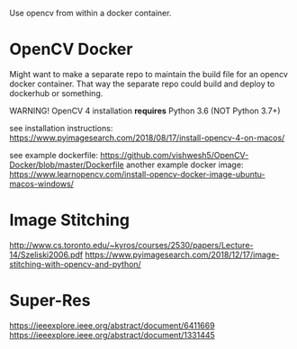 Use opencv from within a docker container.

# OpenCV Docker
Might want to make a separate repo to maintain the build file for an opencv docker container. That way the separate repo could build and deploy to dockerhub or something.

WARNING! OpenCV 4 installation **requires** Python 3.6 (NOT Python 3.7+)

see installation instructions: https://www.pyimagesearch.com/2018/08/17/install-opencv-4-on-macos/

see example dockerfile: https://github.com/vishwesh5/OpenCV-Docker/blob/master/Dockerfile
another example docker image: https://www.learnopencv.com/install-opencv-docker-image-ubuntu-macos-windows/

# Image Stitching
http://www.cs.toronto.edu/~kyros/courses/2530/papers/Lecture-14/Szeliski2006.pdf
https://www.pyimagesearch.com/2018/12/17/image-stitching-with-opencv-and-python/

# Super-Res
https://ieeexplore.ieee.org/abstract/document/6411669
https://ieeexplore.ieee.org/abstract/document/1331445
